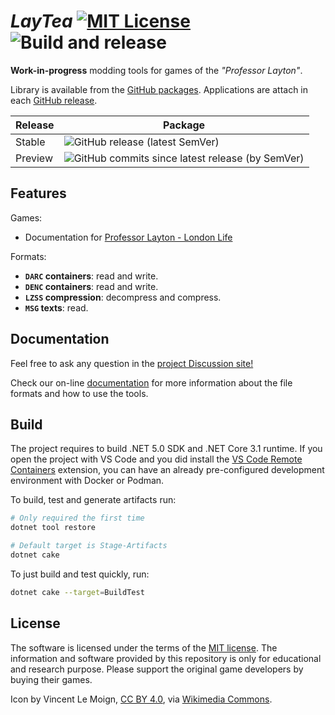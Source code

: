 # _LayTea_ [![MIT License](https://img.shields.io/badge/license-MIT-blue.svg?style=flat)](https://choosealicense.com/licenses/mit/) ![Build and release](https://github.com/pleonex/LayTea/workflows/Build%20and%20release/badge.svg)

**Work-in-progress** modding tools for games of the _"Professor Layton"_.

Library is available from the
[GitHub packages](https://github.com/users/pleonex/packages?repo_name=LayTea).
Applications are attach in each
[GitHub release](https://github.com/pleonex/LayTea/releases).

<!-- prettier-ignore -->
| Release | Package |
| ------- | ------- |
| Stable  | ![GitHub release (latest SemVer)](https://img.shields.io/github/v/release/pleonex/LayTea?sort=semver) |
| Preview | ![GitHub commits since latest release (by SemVer)](https://img.shields.io/github/commits-since/pleonex/LayTea/latest?sort=semver) |

## Features

Games:

- Documentation for
  [Professor Layton - London Life](https://www.pleonex.dev/LayTea/guides/games/london_life/summary.html)

Formats:

- **`DARC` containers**: read and write.
- **`DENC` containers**: read and write.
- **`LZSS` compression**: decompress and compress.
- **`MSG` texts**: read.

## Documentation

Feel free to ask any question in the
[project Discussion site!](https://github.com/pleonex/LayTea/discussions)

Check our on-line [documentation](https://pleonex.dev/LayTea) for more
information about the file formats and how to use the tools.

## Build

The project requires to build .NET 5.0 SDK and .NET Core 3.1 runtime. If you
open the project with VS Code and you did install the
[VS Code Remote Containers](https://code.visualstudio.com/docs/remote/containers)
extension, you can have an already pre-configured development environment with
Docker or Podman.

To build, test and generate artifacts run:

```sh
# Only required the first time
dotnet tool restore

# Default target is Stage-Artifacts
dotnet cake
```

To just build and test quickly, run:

```sh
dotnet cake --target=BuildTest
```

## License

The software is licensed under the terms of the
[MIT license](https://choosealicense.com/licenses/mit/). The information and
software provided by this repository is only for educational and research
purpose. Please support the original game developers by buying their games.

Icon by Vincent Le Moign,
[CC BY 4.0](https://creativecommons.org/licenses/by/4.0), via
[Wikimedia Commons](https://commons.wikimedia.org/wiki/File:568-teacup-without-handle.svg).
